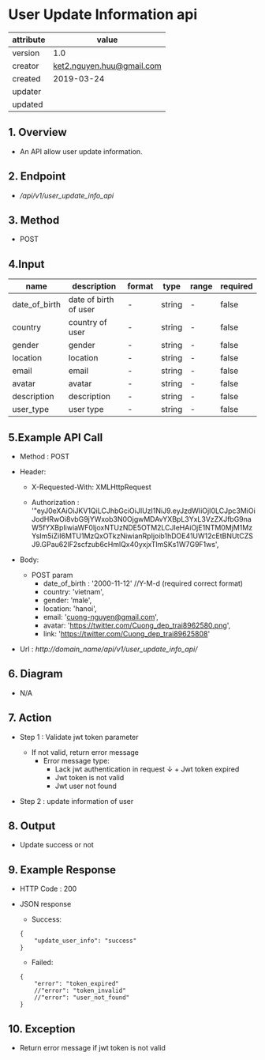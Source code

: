 # User Update Information api   

| attribute | value |
|-----------|-------|
| version   | 1.0   |
| creator   | ket2.nguyen.huu@gmail.com |
| created   | 2019-03-24 |
| updater   | 
| updated   |  |

## 1. Overview 

- An API allow user update information.

## 2. Endpoint

- */api/v1/user_update_info_api*

## 3. Method

- POST

## 4.Input 

name  | description| format | type | range | required
--- | ---| ---| ---|---|---
date_of_birth|date of birth of user|-|string|-|false
country|country of user|-|string|-|false 
gender|gender|-|string|-|false
location|location|-|string|-|false 
email|email|-|string|-|false
avatar|avatar|-|string|-|false
description|description|-|string|-|false
user_type|user type|-|string|-|false  


## 5.Example API Call

- Method : POST

- Header: 

    - X-Requested-With: XMLHttpRequest
        
    - Authorization : '"eyJ0eXAiOiJKV1QiLCJhbGciOiJIUzI1NiJ9.eyJzdWIiOjI0LCJpc3MiOiJodHRwOi8vbG9jYWxob3N0OjgwMDAvYXBpL3YxL3VzZXJfbG9naW5fYXBpIiwiaWF0IjoxNTUzNDE5OTM2LCJleHAiOjE1NTM0MjM1MzYsIm5iZiI6MTU1MzQxOTkzNiwianRpIjoib1hDOE41UW12cEtBNUtCZSJ9.GPau62lF2scfzub6cHmlQx40yxjxTlmSKs1W7G9F1ws',        
- Body:
    - POST param
        - date_of_birth : '2000-11-12' //Y-M-d (required correct format)
        - country: 'vietnam',
        - gender: 'male',
        - location: 'hanoi',
        - email: 'cuong-nguyen@gmail.com',
        - avatar: 'https://twitter.com/Cuong_dep_trai8962580.png',
        - link: 'https://twitter.com/Cuong_dep_trai89625808'        
- Url : *http://domain_name/api/v1/user_update_info_api/*

## 6. Diagram 

- N/A

## 7. Action

- Step 1 : Validate jwt token  parameter
    + If not valid, return error message
        + Error message type: 
            + Lack jwt authentication in request
    ↓       + Jwt token expired
            + Jwt token is not valid
            + Jwt user not found

- Step 2 : update information of user

## 8. Output

- Update success or not 

## 9. Example Response 

- HTTP Code : 200

- JSON response 
    
    + Success:
    
    ```
    {
        "update_user_info": "success"
    }    
    ```
    
    + Failed: 
    
    ```
    {
        "error": "token_expired"
        //"error": "token_invalid"
        //"error": "user_not_found"
    }
    ```

## 10. Exception

- Return error message if jwt token is not valid 